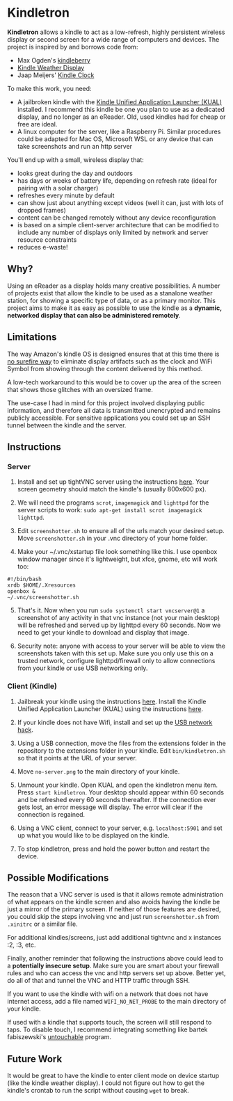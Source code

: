# Kindletron

**Kindletron** allows a kindle to act as a low-refresh, highly persistent wireless display or second screen for a wide range of computers and devices. The project is inspired by and borrows code from:

* Max Ogden's [kindleberry](https://maxogden.com/kindleberry-wireless.html)
* [Kindle Weather Display](https://www.galacticstudios.org/kindle-weather-display/)
* Jaap Meijers' [Kindle Clock](https://techcrunch.com/2018/08/06/this-hack-turns-your-old-kindle-into-a-clock/)

To make this work, you need:

* A jailbroken kindle with the [Kindle Unified Application Launcher (KUAL)](https://www.mobileread.com/forums/showthread.php?t=203326) installed. I recommend this kindle be one you plan to use as a dedicated display, and no longer as an eReader. Old, used kindles had for cheap or free are ideal.
* A linux computer for the server, like a Raspberry Pi. Similar procedures could be adapted for Mac OS, Microsoft WSL or any device that can take screenshots and run an http server 

You'll end up with a small, wireless display that:

* looks great during the day and outdoors
* has days or weeks of battery life, depending on refresh rate (ideal for pairing with a solar charger)
* refreshes every minute by default
* can show just about anything except videos (well it can, just with lots of dropped frames)
* content can be changed remotely without any device reconfiguration
* is based on a simple client-server architecture that can be modified to include any number of displays only limited by network and server resource constraints
* reduces e-waste!

## Why?

Using an eReader as a display holds many creative possibilities. A number of projects exist that allow the kindle to be used as a stanalone weather station, for showing a specific type of data, or as a primary monitor. This project aims to make it as easy as possible to use the kindle as a **dynamic, networked display that can also be administered remotely**.

## Limitations

The way Amazon's kindle OS is designed ensures that at this time there is [no surefire way](https://www.mobileread.com/forums/showthread.php?t=288900) to eliminate display artifacts such as the clock and WiFi Symbol from showing through the content delivered by this method. 

A low-tech workaround to this would be to cover up the area of the screen that shows those glitches with an oversized frame.

The use-case I had in mind for this project involved displaying public information, and therefore all data is transmitted unencrypted and remains publicly accessible. For sensitive applications you could set up an SSH tunnel between the kindle and the server.

## Instructions

### Server

1. Install and set up tightVNC server using the instructions [here](https://www.digitalocean.com/community/tutorials/how-to-install-and-configure-vnc-on-ubuntu-18-04). Your screen geometry should match the kindle's (usually 800x600 px). 

2. We will need the programs `scrot`, `imagemagick` and `lighttpd` for the server scripts to work: `sudo apt-get install scrot imagemagick lighttpd`.

3. Edit `screenshotter.sh` to ensure all of the urls match your desired setup. Move `screenshotter.sh` in your .vnc directory of your home folder.

4. Make your ~/.vnc/xstartup file look something like this. I use openbox window manager since it's lightweight, but xfce, gnome, etc will work too:

```
#!/bin/bash
xrdb $HOME/.Xresources
openbox &
~/.vnc/screenshotter.sh
```

5. That's it. Now when you run `sudo systemctl start vncserver@1` a screenshot of any activity in that vnc instance (not your main desktop) will be refreshed and served up by lighttpd every 60 seconds. Now we need to get your kindle to download and display that image.

6. Security note: anyone with access to your server will be able to view the screenshots taken with this set up. Make sure you only use this on a trusted network, configure lighttpd/firewall only to allow connections from your kindle or use USB networking only.

### Client (Kindle)

1. Jailbreak your kindle using the instructions [here](https://www.mobileread.com/forums/showthread.php?t=275881). Install the Kindle Unified Application Launcher (KUAL) using the instructions [here](https://www.mobileread.com/forums/showthread.php?t=225030). 

2. If your kindle does not have Wifi, install and set up the [USB network hack](https://www.mobileread.com/forums/showthread.php?t=225030).

3. Using a USB connection, move the files from the extensions folder in the repository to the extensions folder in your kindle. Edit `bin/kindletron.sh` so that it points at the URL of your server.

4. Move `no-server.png` to the main directory of your kindle.

5. Unmount your kindle. Open KUAL and open the kindletron menu item. Press `start kindletron`. Your desktop should appear within 60 seconds and be refreshed every 60 seconds thereafter. If the connection ever gets lost, an error message will display. The error will clear if the connection is regained.

6. Using a VNC client, connect to your server, e.g. `localhost:5901` and set up what you would like to be displayed on the kindle.

6. To stop kindletron, press and hold the power button and restart the device.

## Possible Modifications

The reason that a VNC server is used is that it allows remote administration of what appears on the kindle screen and also avoids having the kindle be just a mirror of the primary screen. If neither of those features are desired, you could skip the steps involving vnc and just run `screenshotter.sh` from `.xinitrc` or a similar file.

For additional kindles/screens, just add additional tightvnc and x instances :2, :3, etc.

Finally, another reminder that following the instructions above could lead to a **potentially insecure setup**. Make sure you are smart about your firewall rules and who can access the vnc and http servers set up above. Better yet, do all of that and tunnel the VNC and HTTP traffic through SSH.

If you want to use the kindle with wifi on a network that does not have internet access, add a file named `WIFI_NO_NET_PROBE` to the main directory of your kindle.

If used with a kindle that supports touch, the screen will still respond to taps. To disable touch, I recommend integrating something like bartek fabiszewski's [untouchable](https://www.fabiszewski.net/kindle-untouchable/) program.

## Future Work

It would be great to have the kindle to enter client mode on device startup (like the kindle weather display). I could not figure out how to get the kindle's crontab to run the script without causing `wget` to break. 